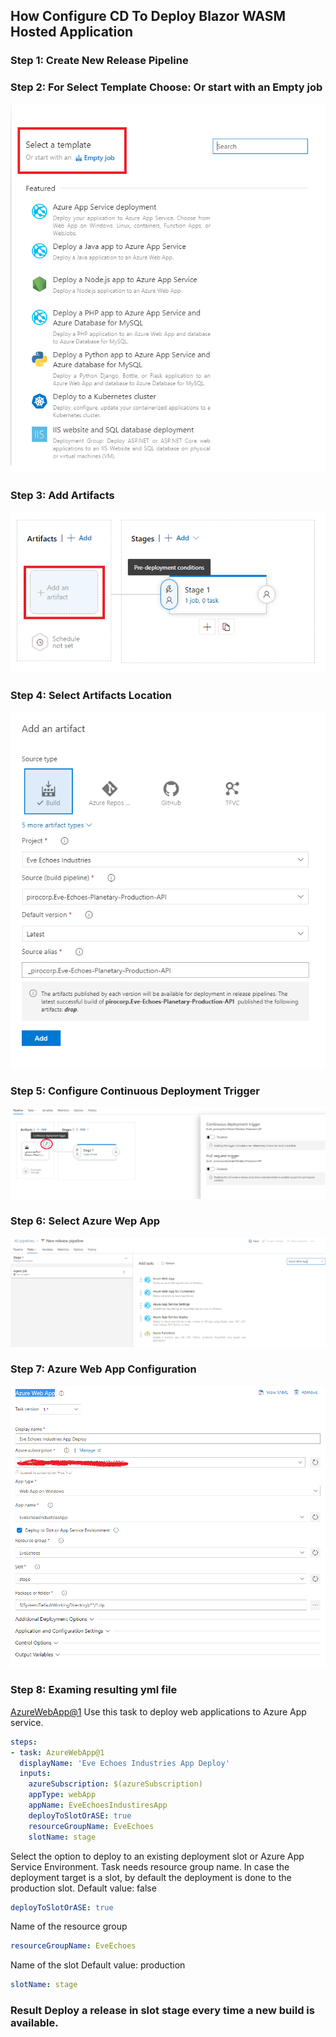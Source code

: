 
## How Configure CD To Deploy Blazor WASM Hosted Application

### Step 1: Create New Release Pipeline

### Step 2: For Select Template Choose: Or start with an Empty job

![Or start with an Empty job](./Resources/Select_Template.png "Or start with an Empty job")

### Step 3: Add Artifacts

![Add Artifact](./Resources/Add_artifacts.png "Add Artifact")

### Step 4: Select Artifacts Location

![Select Artifacts Location](./Resources/Select_Artifact_Location.png "Select Artifacts Location")

### Step 5: Configure Continuous Deployment Trigger

![Configure Continuous Deployment Trigger](./Resources/Configure_Continuous_Deployment_Trigger.png "Configure Continuous Deployment Trigger")

### Step 6: Select Azure Wep App

![Select Azure Wep App](./Resources/Select_Azure_Wep_App.png "Select Azure Wep App")

### Step 7: Azure Web App Configuration

![Azure Web App Configuration](./Resources/Azure_Web_App_Configuration.png "Azure Web App Configuration")

### Step 8: Examing resulting yml file

[AzureWebApp@1](https://docs.microsoft.com/en-us/azure/devops/pipelines/tasks/deploy/azure-rm-web-app?view=azure-devops) Use this task to deploy web applications to Azure App service.

```yml
steps:
- task: AzureWebApp@1
  displayName: 'Eve Echoes Industries App Deploy'
  inputs:
    azureSubscription: $(azureSubscription)
    appType: webApp
    appName: EveEchoesIndustiresApp
    deployToSlotOrASE: true
    resourceGroupName: EveEchoes
    slotName: stage
```

Select the option to deploy to an existing deployment slot or Azure App Service Environment. Task needs resource group name. In case the deployment target is a slot, by default the deployment is done to the production slot.
Default value: false

```yml
deployToSlotOrASE: true
```

Name of the resource group

```yml
resourceGroupName: EveEchoes
```

Name of the slot
Default value: production

```yml
slotName: stage
```

### Result Deploy a release in slot stage every time a new build is available.
